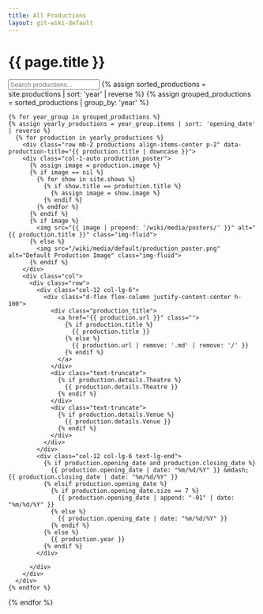 ```yaml
---
title: All Productions
layout: git-wiki-default
---
```


<div class="container-lg">
  <h1>{{ page.title }}</h1>
  <!-- Filter input -->
  <input class="form-control mb-3" id="productionFilter" type="text" placeholder="Search productions...">
  <!-- Productions -->
  {% assign sorted_productions = site.productions | sort: 'year' | reverse %}
  {% assign grouped_productions = sorted_productions | group_by: 'year' %}

    {% for year_group in grouped_productions %}
    {% assign yearly_productions = year_group.items | sort: 'opening_date' | reverse %}
      {% for production in yearly_productions %}
        <div class="row mb-2 productions align-items-center p-2" data-production-title="{{ production.title | downcase }}">
        <div class="col-1-auto production_poster">
          {% assign image = production.image %}
          {% if image == nil %}
            {% for show in site.shows %}
              {% if show.title == production.title %}
                {% assign image = show.image %}
              {% endif %}
            {% endfor %}
          {% endif %}
          {% if image %}
            <img src="{{ image | prepend: '/wiki/media/posters/' }}" alt="{{ production.title }}" class="img-fluid">
          {% else %}
            <img src="/wiki/media/default/production_poster.png" alt="Default Production Image" class="img-fluid">
          {% endif %}
        </div>
        <div class="col">
          <div class="row">
            <div class="col-12 col-lg-6">
              <div class="d-flex flex-column justify-content-center h-100">
                <div class="production_title">
                  <a href="{{ production.url }}" class="">
                    {% if production.title %}
                      {{ production.title }}
                    {% else %}
                      {{ production.url | remove: '.md' | remove: '/' }}
                    {% endif %}
                  </a>
                </div>
                <div class="text-truncate">
                  {% if production.details.Theatre %}
                    {{ production.details.Theatre }}
                  {% endif %}
                </div>
                <div class="text-truncate">
                  {% if production.details.Venue %}
                    {{ production.details.Venue }}
                  {% endif %}
                </div>
              </div>
            </div>
            <div class="col-12 col-lg-6 text-lg-end"> 
              {% if production.opening_date and production.closing_date %}
                {{ production.opening_date | date: "%m/%d/%Y" }} &mdash; {{ production.closing_date | date: "%m/%d/%Y" }}
              {% elsif production.opening_date %}
                {% if production.opening_date.size == 7 %}
                  {{ production.opening_date | append: "-01" | date: "%m/%d/%Y" }}
                {% else %}
                  {{ production.opening_date | date: "%m/%d/%Y" }}
                {% endif %}
              {% else %}
                {{ production.year }}
              {% endif %}
            </div>

          </div>
        </div>
      </div>
    {% endfor %}
  {% endfor %}
</div>

<script>
$(document).ready(function() {
  // Click event for productions
  $(".productions").click(function() {
    window.location = $(this).find("a").attr("href");
    return false;
  });

  // Filter function for productions
  $("#productionFilter").on("keyup", function() {
    var value = $(this).val().toLowerCase();
    $(".productions").filter(function() {
      $(this).toggle($(this).data('production-title').indexOf(value) > -1)
    });
  });
});
</script>
